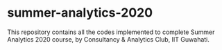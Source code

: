 # summer-analytics-2020
This repository contains all the codes implemented to complete Summer Analytics 2020 course, by Consultancy & Analytics Club, IIT Guwahati.